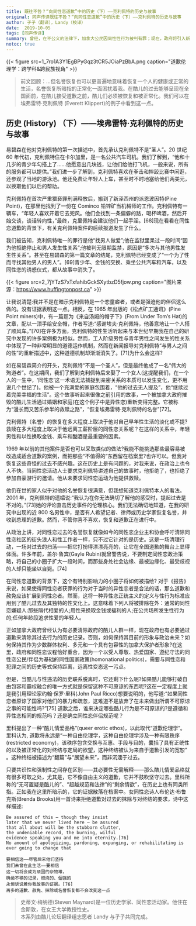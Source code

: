 ```yaml
---
title: 既往不咎？“向同性恋道歉”中的历史（下）——克利佩特的历史与故事
original: 同声传译既往不咎？“向同性恋道歉”中的历史（下）——克利佩特的历史与故事
author: 孑子（翻译），Landy（校译）
date:  2019-10-05
tags: [同声传译]
summary: 曾经，在不公义的法律下，加拿大公民因同性性行为被判有罪；现在，政府将引入新法律，争取帮助他们洗脱罪名。
notoc: true
---
```


{{< figure src=1_7ro1A3Y1EgBPyGqz3tCR5JOiaPzBbA.png caption="道歉伦理学：跨学科&跨民族视角" >}}

> 前文回顾：…但名誉恢复也可以更普遍地意味着恢复一个人的健康或正常的生活，名誉恢复所暗指的正常化一面困扰着我。在酷儿的过去能够呈现在全国面前，在酷儿接受道歉之前，酷儿们必须被恢复和被正常化。我们可以在埃弗雷特·克利佩特 (Everett Klippert)的例子中看到这一点。

## 历史 (History) （下）——埃弗雷特·克利佩特的历史与故事
易碧森在他对克利佩特的第一次描述中，首先承认克利佩特不是“圣人”。20 世纪 60 年代初，克利佩特住在卡尔加里，是一名公共汽车司机。我们了解到，“他和十几岁的青少年勾搭上了……他愿意出几块钱，让他们给他打飞机，一般来说，所有的服务都可以提供。”我们进一步了解到，克利佩特喜欢在拳击和摔跤比赛中闲逛，还参观了当地的游泳池。他还免费让年轻人上车，甚至时不时地塞给他们两美元，以换取他们以后的帮助。

克利佩特在首次严重猥亵罪刑满释放后，搬到了新泽西州的派恩波因特(Pine Point)，在那里他找到了一份在 Cominco 铅锌矿当机械师的工作。克利佩特有一辆车，“年轻人喜欢开着它去兜风。他们会找到一条偏僻的路，喝杯啤酒，然后开始交谈，谈话转向性，”最终，克里佩特会建议他们一起手淫。[68]现在看看在同性恋道歉的背景下，有关克利佩特案件的后续报道发生了什么。

我们被告知，克利佩特唯一的罪行是他“找男人做爱”;他在监狱里呆过一段时间“因为他拒绝停止和男人发生性关系”;他被判无限期监禁，原因是“多次与其他男性发生性关系”。甚至在易碧森的第一篇文章的结尾，克利佩特已经变成了“一个为了性而寻找其他男人的男人”。[69]青少年、金钱的交换、乘坐公共汽车和汽车，以及同性恋的诱惑仪式，都从故事中消失了。

{{< figure src=2_7jYTzS7xTxfahibGckSXytbzD5fjow.png caption="图片来源：https://www.huffingtonpost.ca" >}}

让我说清楚:我并不是在暗示克利佩特是一个恋童癖者，或者是强迫他的伴侣这么做的。没有证据表明这一点。相反，在 1965 年出版的《松点矿工通讯》(Pine Point miners)中，有一篇题为《来自汤姆的帽子下》(From Under Tom’s Hat)的文章，配以一顶手绘安全帽，作者写道:“感谢埃夫·克利佩特，他善意地让一个人搭了顺风车。”[70]在许多方面，克利佩特的性生活听起来与本世纪早期我在自己的研究中发现的许多案例极为相似。然而，工人阶级男性与青年男性之间发生的性关系中体现了一种非常明显的道德运作机制，然而在新闻报导对克利佩特“与男人之间的性”的重新描述中，这种道德机制却渐渐消失了。[71]为什么会这样?

如在易碧森简介的开头，克利佩特“不是一个圣人”，但是最终他成了一名“伟大的殉道者”。在这期间，我们了解到克利佩特后来娶了一个女人(这提醒我们，在一个人的一生中，‘同性恋’这一术语无法捕捉到亲密关系的本质可以发生变化，更不用说几个世纪了)。他被一个充满爱的家庭包围着，“他的过去无人提及”，他“继续过着完美幸福的生活”。这个故事听起来很像之前引用的故事，一个被加拿大政府摧毁的酷儿生活通过婚姻和家庭(在这个例子中是异性恋)重新变得完整。它被称为“漫长而又苦乐参半的救赎之路”，“恢复埃弗雷特·克利佩特的名誉”[72]。


克利佩特（名誉）的恢复在多大程度上取决于他对自己早年性生活的淡化或不提?救赎在多大程度上取决于他远离工薪阶层的同性恋关系呢？在这样的关系中，年轻男性和以性换取金钱、乘车和酗酒是最重要的因素。


1969 年以前的其他案件是否也可以采取类似的做法?我能不能挑选那些最容易被改造成适合道歉的案例，而把那些“不值得的”东西留在档案里?也许可以。但我对恢复这些奇怪的过去不感兴趣。这在历史上是有问题的，对我来说，在政治上也令人不快。当同性恋活动人士要求克利佩特讲述自己的故事时，他拒绝了，也拒绝了参加自豪游行的邀请。他从未要求同性恋运动为他提供救赎。


他仍在世的家人似乎对他的名誉恢复很满意，但我想知道克利佩特本人的看法。2001 年，克利佩特的遗孀说:“我认为在你无法确切了解他的感受时，提起过去是不对的。”[73]她的评论直击历史事件的伦理核心。我们无法确切地知道，在我的研究中出现的近 800 名男性中，是否有人希望记者、律师或历史学家恢复名誉，并收到总理的道歉。然而，不管你喜不喜欢，恢复和道歉正在进行中。


从政治上讲，对同性恋过去的名誉恢复就像如今的同性恋企业主和协会呼吁清除同性恋社区的街头浪人和性工作者一样，只不过它针对的是历史。这是一场清理行动，一场对过去的扫荡——把它打扮得漂漂亮亮的，让它在全国道歉的舞台上显得体面。许多年前，盖尔·鲁宾(Gayle Rubin)就曾警告说，不要制定同性恋政治策略，将自己的小圈子扩大一段时间，而那些身处社会边缘、最被边缘化、最受歧视的人却只能坐以自毙。[74]


在同性恋道歉的背景下，这个有特别影响力的小圈子将如何被描绘? 对于《报告》来说，如果使得同性恋者获罪的行为对于当时的异性恋者是合法的话，那么道歉和赦免应该扩展到同性恋者。然而，这将一种异性恋正统主义的定义与性行为标准应用到了酷儿过去及其独特的性文化上。这意味着下列人将被排除在外：通常的同性恋嫌疑人:那些隔代相爱的人;用性来换取金钱或福利的人;在公共场所发生性行为的;任何年龄段追求性爱的年轻人。


正如加拿大政府曾经认为有必要清除政府的酷儿人群一样，现在政府也有必要通过道歉来清除其过去行为的历史记录。否则，如何保持其目前的形象与政治未来？如何保持其作为少数群体权利、多元和一个具有包容性的加拿大保护者形象?在这里，政府和同性恋议程恰好重合，因为一个以受人尊敬、热爱国家、遵纪守法的同性恋公民/伴侣为基础的同性国家政策(homonational politics)，需要与同性恋和犯罪之间的历史等式保持距离，远离性变态这一污点。


但是，当酷儿与性违法的历史联系脱离时，它还剩下什么呢?如果酷儿能够打破自由包容和霸权融合的唯一方式就是保留这种不可原谅的东西呢?这在一定程度上就是我引用理论家约翰·保罗·里科(John Paul Ricco)想要说明的，他写道:“如果同性恋者原谅了国家对他们的暴力和疏忽，这难道不是放弃了在未来做出所谓不可原谅之事的可能性吗?”[75] 道歉之后，谁来决定哪些酷儿行为是不可原谅的?是遵循和异性恋相同的规范吗？还是确立同性恋伴侣规范呢？


里科提出了一种“酷儿情爱品格”(queer erotic ethos)，以此取代“道歉伦理学”。 里科认为, 道歉将永远是“一种自由伦理学，这种自由伦理学涉及一种有限秩序(restricted economy)，该秩序包含交换与互惠、手段与目的，囊括了具有正统性的以及被正常化的对终结与定局的欲望，这种终结被认为来自于道歉引发的宽恕” 。这种终结被描述为“翻篇”与“展望未来”，而非沉湎于过去。


只要共识性和强制性之间存在区别——其必要性无需解释——那么酷儿情爱品格就有很多可取之处，尤其是，它不像自由主义的道歉，它并不鼓吹坚守过去。里科所称的“无可置疑是酷儿的”、“超越规范和法律”的“剩余情欲”，在历史上也有同类所指。正如我在这里所暗示的，它的证据散落在档案中。女同性恋诗人布伦达·布鲁克斯(Brenda Brooks)用一首诗来拒绝道歉对过去的抹除与对终结的要求，诗中这样描述:

    Be assured of this – though they insist
    later that we never lived here – be assured
    that all about will be the stubborn clutter,
    the undeniable record, the burning, wilful
    evidence speaking you and me into eternity.[76]
    No amount of apologizing, pardoning, expunging, or rehabilitating is ever going to change that

    要相信这——尽管后来他们坚持
    我们未曾在此生活——要相信
    这一切将会成为顽固的杂物堆，
    确凿不移的记录，燃烧的、倔强的
    永恒诉说着你我故事的证据。[76]
    再多的道歉、赦免、抹除或名誉恢复都不会改变这一点

> 史蒂文·梅纳德(Steven Maynard)是一位历史学家、同性恋活动家。他住在金斯敦，在女王大学教授性史。  
> 本系列由酷儿论坛翻译组志愿者 Landy 与孑子共同完成。  
